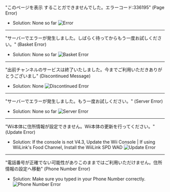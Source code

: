 "このページを表示 することガできませんでした。エラーコード:336195" (Page Error)
- Solution: None so far
  ![Error](https://cdn.discordapp.com/attachments/1157753440898908202/1157753851856830614/Food.jpg?ex=65341fcc&is=6521aacc&hm=925479df364be0ea2a14898602ac6d86b98bd7aceb018ac8079b7a06825557a5&)
____
"サーバーでエラーが発生しました。しばらく待ってからもう一度お試しください。" (Basket Error)
- Solution: None so far
  ![Basket Error](https://github.com/nami1yt/Japanese-Wii-Errors/assets/135884307/a4490c53-4f17-4a43-b3a5-27a1e5ae20ab)
____
"出前チャンネルのサービスは終了いたしました。今までご利用いただきありがとうございまし" (Discontinued Message)
- Solution: None
 ![Discontinued Error](https://github.com/nami1yt/Japanese-Wii-Errors/assets/135884307/b461d652-b13f-4292-95f8-6280878813b4)
____
"サーバーでエラーが発生しました。もう一度お試しください。" (Server Error)
- Solution: None so far
  ![Server Error](https://github.com/nami1yt/Japanese-Wii-Errors/assets/135884307/5f7c0315-0728-4ae2-ac67-0443d33573d5)
____
"Wii本体に住所情報が設定できません。Wii本体の更新を行ってください。" (Update Error)
- Solution: If the console is not V4.3, Update the Wii Console | If using WiiLink's Food Channel, Install the WiiLink SPD WAD
  ![Update Error](https://cdn.discordapp.com/attachments/1161003842209599618/1161003842494799952/20231009_201312.jpg?ex=6536b816&is=65244316&hm=98c71e926e05a858a679aff6da4d1041ee94f7cd288dad8b803638ffbfe98151&)
____
"電話番号が正確でない可能性がありこのままではご利用いただけません。住所情報の設定へ移動" (Phone Number Error)
- Solution: Make sure you typed in your Phone Number correctly.
  ![Phone Number Error](https://cdn.discordapp.com/attachments/1156645123099209889/1156645123451527218/image.png?ex=65301736&is=651da236&hm=e8977639c3c56928ba4feef8896cf2f0de38a430020567de0ac48936f243643c&)
